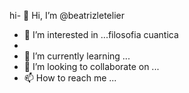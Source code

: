 hi- 👋 Hi, I’m @beatrizletelier
- 👀 I’m interested in ...filosofia cuantica
- 
- 🌱 I’m currently learning ...
- 💞️ I’m looking to collaborate on ...
- 📫 How to reach me ...

<!---
beatrizletelier/beatrizletelier is a ✨ special ✨ repository because its `README.md` (this file) appears on your GitHub profile.
You can click the Preview link to take a look at your changes.
--->

